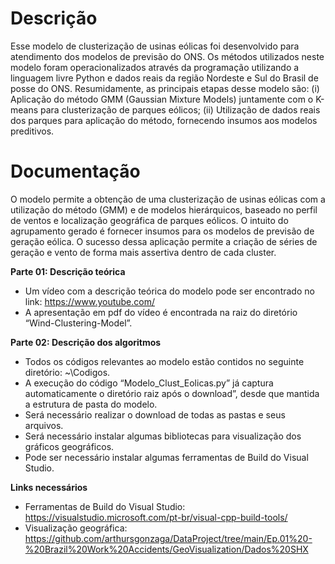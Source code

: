 # Descrição
Esse modelo de clusterização de usinas eólicas foi desenvolvido para atendimento dos modelos de previsão do ONS. Os métodos utilizados neste modelo foram operacionalizados através da programação utilizando a linguagem livre Python e dados reais da região Nordeste e Sul do Brasil de posse do ONS.
Resumidamente, as principais etapas desse modelo são: (i) Aplicação do método GMM (Gaussian Mixture Models) juntamente com o K-means para clusterização de parques eólicos; (ii) Utilização de dados reais dos parques para aplicação do método, fornecendo insumos aos modelos preditivos.

# Documentação
O modelo permite a obtenção de uma clusterização de usinas eólicas com a utilização do método (GMM) e de modelos hierárquicos, baseado no perfil de ventos e localização geográfica de parques eólicos. O intuito do agrupamento gerado é fornecer insumos para os modelos de previsão de geração eólica. O sucesso dessa aplicação permite a criação de séries de geração e vento de forma mais assertiva dentro de cada cluster.

__Parte 01: Descrição teórica__ 
* Um vídeo com a descrição teórica do modelo pode ser encontrado no link:
https://www.youtube.com/
* A apresentação em pdf do vídeo é encontrada na raiz do diretório “Wind-Clustering-Model”.

**Parte 02: Descrição dos algoritmos**
* Todos os códigos relevantes ao modelo estão contidos no seguinte diretório: ~\Codigos.
* A execução do código “Modelo_Clust_Eolicas.py” já captura automaticamente o diretório raiz após o download”, desde que mantida a estrutura de pasta do modelo.
* Será necessário realizar o download de todas as pastas e seus arquivos.
* Será necessário instalar algumas bibliotecas para visualização dos gráficos geográficos.
* Pode ser necessário instalar algumas ferramentas de Build do Visual Studio.

**Links necessários**
* Ferramentas de Build do Visual Studio:
https://visualstudio.microsoft.com/pt-br/visual-cpp-build-tools/
* Visualização geográfica:
https://github.com/arthursgonzaga/DataProject/tree/main/Ep.01%20-%20Brazil%20Work%20Accidents/GeoVisualization/Dados%20SHX
